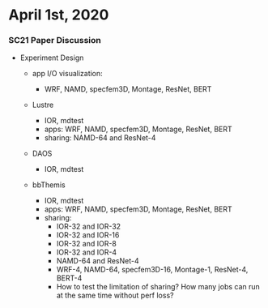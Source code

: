 # April 1st, 2020

### SC21 Paper Discussion

- Experiment Design
  - app I/O visualization:
    - WRF, NAMD, specfem3D, Montage, ResNet, BERT
    
  - Lustre
    - IOR, mdtest
    - apps: WRF, NAMD, specfem3D, Montage, ResNet, BERT
    - sharing: NAMD-64 and ResNet-4

  - DAOS
    - IOR, mdtest

  - bbThemis
    - IOR, mdtest
    - apps: WRF, NAMD, specfem3D, Montage, ResNet, BERT
    - sharing: 
      - IOR-32 and IOR-32
      - IOR-32 and IOR-16
      - IOR-32 and IOR-8
      - IOR-32 and IOR-4
      - NAMD-64 and ResNet-4
      - WRF-4, NAMD-64, specfem3D-16, Montage-1, ResNet-4, BERT-4
      - How to test the limitation of sharing? How many jobs can run at the same time without perf loss?